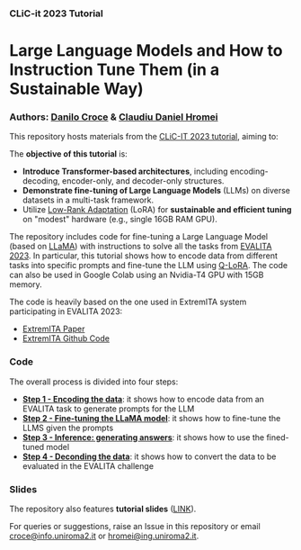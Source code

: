 ### CLiC-it 2023 Tutorial

# Large Language Models and How to Instruction Tune Them (in a Sustainable Way)

### **Authors**: [Danilo Croce](https://scholar.google.it/citations?user=dXewdYAAAAAJ&hl=it) & [Claudiu Daniel Hromei](https://scholar.google.it/citations?user=YQRKKFoAAAAJ&hl=it)

This repository hosts materials from the [CLiC-IT 2023 tutorial](https://clic2023.ilc.cnr.it/tutorial/), aiming to:

The **objective of this tutorial** is:

* **Introduce Transformer-based architectures**, including encoding-decoding, encoder-only, and decoder-only structures.
* **Demonstrate fine-tuning of Large Language Models** (LLMs) on diverse datasets in a multi-task framework.
* Utilize [Low-Rank Adaptation](https://arxiv.org/abs/2106.09685) (LoRA) for **sustainable and efficient tuning** on "modest" hardware (e.g., single 16GB RAM GPU).

The repository includes code for fine-tuning a Large Language Model (based on [LLaMA](https://ai.meta.com/blog/large-language-model-llama-meta-ai/)) with instructions to solve all the tasks from [EVALITA 2023](https://www.evalita.it/campaigns/evalita-2023/). 
In particular, this tutorial shows how to encode data from different tasks into specific prompts and fine-tune the LLM using [Q-LoRA](https://arxiv.org/abs/2305.14314). The code can also be used in Google Colab using an Nvidia-T4 GPU with 15GB memory.

The code is heavily based on the one used in ExtremITA system participating in EVALITA 2023:

* [ExtremITA Paper](https://ceur-ws.org/Vol-3473/paper13.pdf)
* [ExtremITA Github Code](https://github.com/crux82/ExtremITA)

### Code

The overall process is divided into four steps:

* [**Step 1 - Encoding the data**](https://github.com/crux82/CLiC-it_2023_tutorial/blob/main/CLiC_it_2023_tutorial_ExtremITA_0_data_encoder.ipynb): it shows how to encode data from an EVALITA task to generate prompts for the LLM
* [**Step 2 - Fine-tuning the LLaMA model**](https://github.com/crux82/CLiC-it_2023_tutorial/blob/main/CLiC_it_2023_tutorial_ExtremITA_1_train.ipynb): it shows how to fine-tune the LLMS given the prompts 
* [**Step 3 - Inference: generating answers**](https://github.com/crux82/CLiC-it_2023_tutorial/blob/main/CLiC_it_2023_tutorial_ExtremITA_2_inference.ipynb): it shows how to use the fined-tuned model
* [**Step 4 - Deconding the data**](https://github.com/crux82/CLiC-it_2023_tutorial/blob/main/CLiC_it_2023_tutorial_ExtremITA_3_data_decoder.ipynb): it shows how to convert the data to be evaluated in the EVALITA challenge

### Slides

The repository also features **tutorial slides** ([LINK](https://github.com/crux82/CLiC-it_2023_tutorial/blob/main/CLiC-it_2023_tutorial.pdf)).

For queries or suggestions, raise an Issue in this repository or email  [croce@info.uniroma2.it](mailto:croce@info.uniroma2.it) or [hromei@ing.uniroma2.it](mailto:hromei@ing.uniroma2.it).


